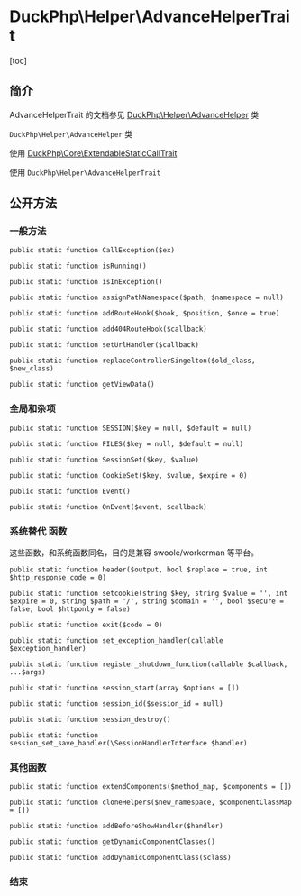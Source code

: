 # DuckPhp\Helper\AdvanceHelperTrait
[toc]

## 简介

AdvanceHelperTrait 的文档参见 [DuckPhp\Helper\AdvanceHelper](Helper-AdvanceHelper.md) 类

`DuckPhp\Helper\AdvanceHelper` 类

 使用 [DuckPhp\Core\ExtendableStaticCallTrait](Core-ExtendableStaticCallTrait.md) 

 使用 `DuckPhp\Helper\AdvanceHelperTrait`
## 公开方法

### 一般方法

    public static function CallException($ex)
    
    public static function isRunning()
    
    public static function isInException()
    
    public static function assignPathNamespace($path, $namespace = null)
    
    public static function addRouteHook($hook, $position, $once = true)
    
    public static function add404RouteHook($callback)
    
    public static function setUrlHandler($callback)
    
    public static function replaceControllerSingelton($old_class, $new_class)
    
    public static function getViewData()

### 全局和杂项

    public static function SESSION($key = null, $default = null)
    
    public static function FILES($key = null, $default = null)
    
    public static function SessionSet($key, $value)
    
    public static function CookieSet($key, $value, $expire = 0)
    
    public static function Event()
    
    public static function OnEvent($event, $callback)

### 系统替代 函数

这些函数，和系统函数同名，目的是兼容 swoole/workerman 等平台。

    public static function header($output, bool $replace = true, int $http_response_code = 0)
    
    public static function setcookie(string $key, string $value = '', int $expire = 0, string $path = '/', string $domain = '', bool $secure = false, bool $httponly = false)
    
    public static function exit($code = 0)
    
    public static function set_exception_handler(callable $exception_handler)
    
    public static function register_shutdown_function(callable $callback, ...$args)
    
    public static function session_start(array $options = [])
    
    public static function session_id($session_id = null)
    
    public static function session_destroy()
    
    public static function session_set_save_handler(\SessionHandlerInterface $handler)
    

### 其他函数

    public static function extendComponents($method_map, $components = [])
    
    public static function cloneHelpers($new_namespace, $componentClassMap = [])
    
    public static function addBeforeShowHandler($handler)
    
    public static function getDynamicComponentClasses()
    
    public static function addDynamicComponentClass($class)



### 结束


    

    


